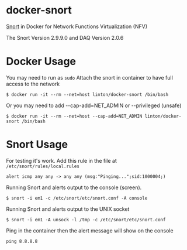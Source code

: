 # docker-snort

[Snort](https://www.snort.org/) in Docker for Network Functions Virtualization (NFV)

The Snort Version 2.9.9.0 and DAQ Version 2.0.6

# Docker Usage
You may need to run as `sudo`
Attach the snort in container to have full access to the network

```
$ docker run -it --rm --net=host linton/docker-snort /bin/bash
```

Or you may need to add --cap-add=NET_ADMIN or --privileged (unsafe)

```
$ docker run -it --rm --net=host --cap-add=NET_ADMIN linton/docker-snort /bin/bash
```


# Snort Usage

For testing it's work. Add this rule in the file at `/etc/snort/rules/local.rules`

```
alert icmp any any -> any any (msg:"Pinging...";sid:1000004;)
```

Running Snort and alerts output to the console (screen).

```
$ snort -i em1 -c /etc/snort/etc/snort.conf -A console
```

Running Snort and alerts output to the UNIX socket

```
$ snort -i em1 -A unsock -l /tmp -c /etc/snort/etc/snort.conf
```

Ping in the container then the alert message will show on the console

```
ping 8.8.8.8
```
